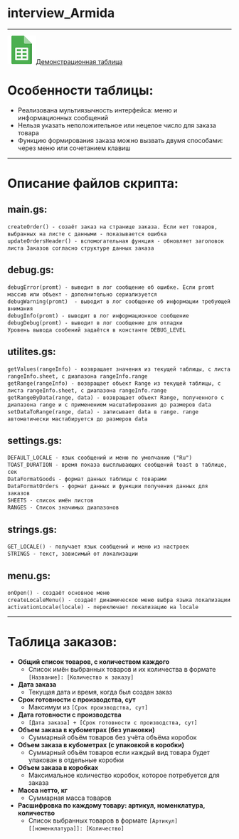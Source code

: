 # interview_Armida
____
![Демонстрационная таблица](https://github.com/ProgrammerForeve/interview_Armida/blob/main/media/google-sheets_64x64.png)[Демонстрационная таблица](https://docs.google.com/spreadsheets/d/1ImBOVOq80qEjWE0OAPSanQhT2R1uVIhDQFk7C2YzEM8/copy)
# Особенности таблицы:
  + Реализована мультиязычность интерфейса: меню и информационных сообщений
  + Нельзя указать неположительное или нецелое число для заказа товара
  + Функцию формирования заказа можно вызвать двумя способами: через меню или сочетанием клавиш
  ____
# Описание файлов скрипта:
## main.gs:
    createOrder() - созаёт заказ на странице заказа. Если нет товаров, выбранных на листе с данными - показывается ошибка
    updateOrdersHeader() - вспомогательная функция - обновляет заголовок листа Заказов согласно структуре данных заказа
## debug.gs:
    debugError(promt) - выводит в лог сообщение об ошибке. Если promt массив или объект - дополнительно сериализуется
    debugWarning(promt)  - выводит в лог сообщение об информации требующей внимания
    debugInfo(promt) - выводит в лог информационное сообщение
    debugDebug(promt) - выводит в лог сообщение для отладки
    Уровень вывода сообений задаётся в константе DEBUG_LEVEL
## utilites.gs:
    getValues(rangeInfo) - возвращает значения из текущей таблицы, с листа rangeInfo.sheet, с диапазона rangeInfo.range
    getRange(rangeInfo) - возвращает объект Range из текущей таблицы, с листа rangeInfo.sheet, с диапазона rangeInfo.range
    getRangeByData(range, data) - возвращает объект Range, полученного с диапазона range и с применением масштабирования до размеров data
    setDataToRange(range, data) - записывает data в range. range автоматически мастабируется до размеров data
## settings.gs:
    DEFAULT_LOCALE - язык сообщений и меню по умолчанию ("Ru")
    TOAST_DURATION - время показа высплывающих сообщений toast в таблице, сек
    DataFormatGoods - формат данных таблицы с товарами
    DataFormatOrders - формат данных и функции получения данных для заказов
    SHEETS - список имён листов
    RANGES - Список значимых диапазонов
## strings.gs:
    GET_LOCALE() - получает язык сообщений и меню из настроек
    STRINGS - текст, зависимый от локализации
## menu.gs:
    onOpen() - создаёт основное меню
    createLocaleMenu() - создаёт динамическое меню выбра языка локализации
    activationLocale(locale) - переключает локализацию на locale
____
# Таблица заказов:
  + **Общий список товаров, с количеством каждого**
    + Список имён выбранных товаров и их количества в формате ```[Название]: [Количество к заказу]```
  + **Дата заказа**
    + Текущая дата и время, когда был создан заказ
  + **Срок готовности с производства, сут**
    + Максимум из ```[Срок производства, сут]```
  + **Дата готовности с производства**
    + ```[Дата заказа] + [Срок готовности с производства, сут]```
  + **Объем заказа в кубометрах (без упаковки)**
    + Суммарный объём товаров без учёта объёма коробок
  + **Объем заказа в кубометрах (с упаковкой в коробки)**
    + Суммарный объём товаров если каждый вид товара будет упакован в отдельные коробки
  + **Объем заказа в коробках**
    + Максимальное количество коробок, которое потребуется для заказа
  + **Масса нетто, кг**
    + Суммарная масса товаров
  + **Расшифровка по каждому товару: артикул, номенклатура, количество**
    + Список выбранных товаров в формате ```[Артикул] [[номенклатура]]: [Количество]```

